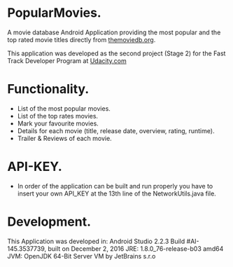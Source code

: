 # PopularMovies.
A movie database Android Application providing the most popular and the top rated movie titles
directly from [themoviedb.org](https://www.themoviedb.org/).

This application was developed as the second project (Stage 2) for the Fast Track Developer Program at [Udacity.com](https://www.udacity.com/)

# Functionality.
- List of the most popular movies.
- List of the top rates movies.
- Mark your favourite movies.
- Details for each movie (title, release date, overview, rating, runtime).
- Trailer & Reviews of each movie.

# API-KEY.
- In order of the application can be built and run properly you have to insert your own API_KEY at the 13th line of the NetworkUtils.java file.

# Development.
This Application was developed in:
Android Studio 2.2.3
Build #AI-145.3537739, built on December 2, 2016
JRE: 1.8.0_76-release-b03 amd64
JVM: OpenJDK 64-Bit Server VM by JetBrains s.r.o

